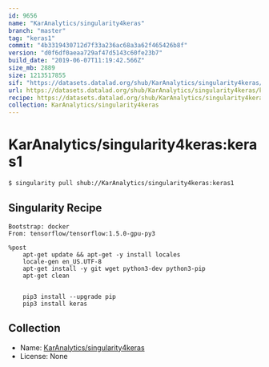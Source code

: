 ```yaml
---
id: 9656
name: "KarAnalytics/singularity4keras"
branch: "master"
tag: "keras1"
commit: "4b3319430712d7f33a236ac68a3a62f465426b8f"
version: "d0f6df0aeaa729af47d5143c60fe23b7"
build_date: "2019-06-07T11:19:42.566Z"
size_mb: 2889
size: 1213517855
sif: "https://datasets.datalad.org/shub/KarAnalytics/singularity4keras/keras1/2019-06-07-4b331943-d0f6df0a/d0f6df0aeaa729af47d5143c60fe23b7.simg"
url: https://datasets.datalad.org/shub/KarAnalytics/singularity4keras/keras1/2019-06-07-4b331943-d0f6df0a/
recipe: https://datasets.datalad.org/shub/KarAnalytics/singularity4keras/keras1/2019-06-07-4b331943-d0f6df0a/Singularity
collection: KarAnalytics/singularity4keras
---
```


# KarAnalytics/singularity4keras:keras1

```bash
$ singularity pull shub://KarAnalytics/singularity4keras:keras1
```

## Singularity Recipe

```singularity
Bootstrap: docker
From: tensorflow/tensorflow:1.5.0-gpu-py3

%post
    apt-get update && apt-get -y install locales
    locale-gen en_US.UTF-8
    apt-get install -y git wget python3-dev python3-pip
    apt-get clean

   
    pip3 install --upgrade pip
    pip3 install keras
```

## Collection

 - Name: [KarAnalytics/singularity4keras](https://github.com/KarAnalytics/singularity4keras)
 - License: None


